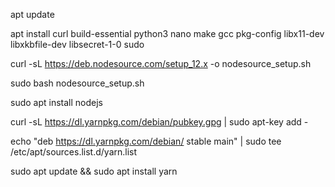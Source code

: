 apt update

apt install curl build-essential python3 nano make gcc pkg-config libx11-dev libxkbfile-dev libsecret-1-0 sudo

curl -sL https://deb.nodesource.com/setup_12.x -o nodesource_setup.sh

sudo bash nodesource_setup.sh

sudo apt install nodejs

curl -sL https://dl.yarnpkg.com/debian/pubkey.gpg | sudo apt-key add -

echo "deb https://dl.yarnpkg.com/debian/ stable main" | sudo tee /etc/apt/sources.list.d/yarn.list

sudo apt update && sudo apt install yarn
